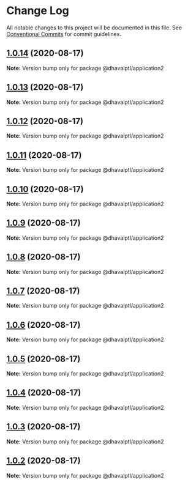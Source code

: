 # Change Log

All notable changes to this project will be documented in this file.
See [Conventional Commits](https://conventionalcommits.org) for commit guidelines.

## [1.0.14](https://github.com/dhavalptl/monorepo-app/compare/@dhavalptl/application2@1.0.13...@dhavalptl/application2@1.0.14) (2020-08-17)

**Note:** Version bump only for package @dhavalptl/application2





## [1.0.13](https://github.com/dhavalptl/monorepo-app/compare/@dhavalptl/application2@1.0.12...@dhavalptl/application2@1.0.13) (2020-08-17)

**Note:** Version bump only for package @dhavalptl/application2





## [1.0.12](https://github.com/dhavalptl/monorepo-app/compare/@dhavalptl/application2@1.0.11...@dhavalptl/application2@1.0.12) (2020-08-17)

**Note:** Version bump only for package @dhavalptl/application2





## [1.0.11](https://github.com/dhavalptl/monorepo-app/compare/@dhavalptl/application2@1.0.10...@dhavalptl/application2@1.0.11) (2020-08-17)

**Note:** Version bump only for package @dhavalptl/application2





## [1.0.10](https://github.com/dhavalptl/monorepo-app/compare/@dhavalptl/application2@1.0.9...@dhavalptl/application2@1.0.10) (2020-08-17)

**Note:** Version bump only for package @dhavalptl/application2





## [1.0.9](https://github.com/dhavalptl/monorepo-app/compare/@dhavalptl/application2@1.0.8...@dhavalptl/application2@1.0.9) (2020-08-17)

**Note:** Version bump only for package @dhavalptl/application2





## [1.0.8](https://github.com/dhavalptl/monorepo-app/compare/@dhavalptl/application2@1.0.7...@dhavalptl/application2@1.0.8) (2020-08-17)

**Note:** Version bump only for package @dhavalptl/application2





## [1.0.7](https://github.com/dhavalptl/monorepo-app/compare/@dhavalptl/application2@1.0.6...@dhavalptl/application2@1.0.7) (2020-08-17)

**Note:** Version bump only for package @dhavalptl/application2





## [1.0.6](https://github.com/dhavalptl/monorepo-app/compare/@dhavalptl/application2@1.0.5...@dhavalptl/application2@1.0.6) (2020-08-17)

**Note:** Version bump only for package @dhavalptl/application2





## [1.0.5](https://github.com/dhavalptl/monorepo-app/compare/@dhavalptl/application2@1.0.4...@dhavalptl/application2@1.0.5) (2020-08-17)

**Note:** Version bump only for package @dhavalptl/application2





## [1.0.4](https://github.com/dhavalptl/monorepo-app/compare/@dhavalptl/application2@1.0.3...@dhavalptl/application2@1.0.4) (2020-08-17)

**Note:** Version bump only for package @dhavalptl/application2





## [1.0.3](https://github.com/dhavalptl/monorepo-app/compare/@dhavalptl/application2@1.0.2...@dhavalptl/application2@1.0.3) (2020-08-17)

**Note:** Version bump only for package @dhavalptl/application2





## [1.0.2](https://github.com/dhavalptl/monorepo-app/compare/@dhavalptl/application2@1.0.1...@dhavalptl/application2@1.0.2) (2020-08-17)

**Note:** Version bump only for package @dhavalptl/application2
